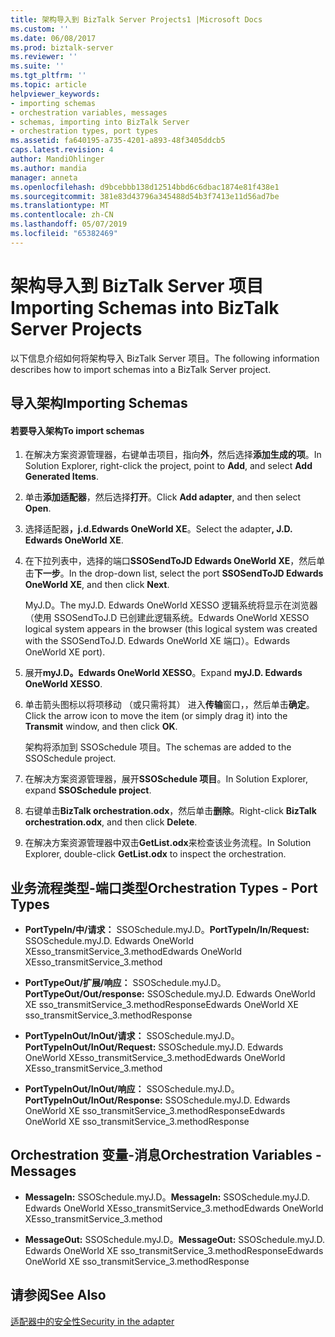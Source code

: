 ```yaml
---
title: 架构导入到 BizTalk Server Projects1 |Microsoft Docs
ms.custom: ''
ms.date: 06/08/2017
ms.prod: biztalk-server
ms.reviewer: ''
ms.suite: ''
ms.tgt_pltfrm: ''
ms.topic: article
helpviewer_keywords:
- importing schemas
- orchestration variables, messages
- schemas, importing into BizTalk Server
- orchestration types, port types
ms.assetid: fa640195-a735-4201-a893-48f3405ddcb5
caps.latest.revision: 4
author: MandiOhlinger
ms.author: mandia
manager: anneta
ms.openlocfilehash: d9bcebbb138d12514bbd6c6dbac1874e81f438e1
ms.sourcegitcommit: 381e83d43796a345488d54b3f7413e11d56ad7be
ms.translationtype: MT
ms.contentlocale: zh-CN
ms.lasthandoff: 05/07/2019
ms.locfileid: "65382469"
---
```

# <a name="importing-schemas-into-biztalk-server-projects"></a><span data-ttu-id="979fc-102">架构导入到 BizTalk Server 项目</span><span class="sxs-lookup"><span data-stu-id="979fc-102">Importing Schemas into BizTalk Server Projects</span></span>
<span data-ttu-id="979fc-103">以下信息介绍如何将架构导入 BizTalk Server 项目。</span><span class="sxs-lookup"><span data-stu-id="979fc-103">The following information describes how to import schemas into a BizTalk Server project.</span></span>  
  
## <a name="importing-schemas"></a><span data-ttu-id="979fc-104">导入架构</span><span class="sxs-lookup"><span data-stu-id="979fc-104">Importing Schemas</span></span>  
  
#### <a name="to-import-schemas"></a><span data-ttu-id="979fc-105">若要导入架构</span><span class="sxs-lookup"><span data-stu-id="979fc-105">To import schemas</span></span>  
  
1. <span data-ttu-id="979fc-106">在解决方案资源管理器，右键单击项目，指向**外**，然后选择**添加生成的项**。</span><span class="sxs-lookup"><span data-stu-id="979fc-106">In Solution Explorer, right-click the project, point to **Add**, and select **Add Generated Items**.</span></span>  
  
2. <span data-ttu-id="979fc-107">单击**添加适配器**，然后选择**打开**。</span><span class="sxs-lookup"><span data-stu-id="979fc-107">Click **Add adapter**, and then select **Open**.</span></span>  
  
3. <span data-ttu-id="979fc-108">选择适配器<strong>，j.d.Edwards OneWorld XE</strong>。</span><span class="sxs-lookup"><span data-stu-id="979fc-108">Select the adapter<strong>, J.D. Edwards OneWorld XE</strong>.</span></span>  
  
4. <span data-ttu-id="979fc-109">在下拉列表中，选择的端口**SSOSendToJD Edwards OneWorld XE**，然后单击**下一步**。</span><span class="sxs-lookup"><span data-stu-id="979fc-109">In the drop-down list, select the port **SSOSendToJD Edwards OneWorld XE**, and then click **Next**.</span></span>  
  
    <span data-ttu-id="979fc-110">MyJ.D。</span><span class="sxs-lookup"><span data-stu-id="979fc-110">The myJ.D.</span></span> <span data-ttu-id="979fc-111">Edwards OneWorld XESSO 逻辑系统将显示在浏览器 （使用 SSOSendToJ.D 已创建此逻辑系统。</span><span class="sxs-lookup"><span data-stu-id="979fc-111">Edwards OneWorld XESSO logical system appears in the browser (this logical system was created with the SSOSendToJ.D.</span></span> <span data-ttu-id="979fc-112">Edwards OneWorld XE 端口）。</span><span class="sxs-lookup"><span data-stu-id="979fc-112">Edwards OneWorld XE port).</span></span>  
  
5. <span data-ttu-id="979fc-113">展开**myJ.D。Edwards OneWorld XESSO**。</span><span class="sxs-lookup"><span data-stu-id="979fc-113">Expand **myJ.D. Edwards OneWorld XESSO**.</span></span>  
  
6. <span data-ttu-id="979fc-114">单击箭头图标以将项移动 （或只需将其） 进入**传输**窗口，，然后单击**确定**。</span><span class="sxs-lookup"><span data-stu-id="979fc-114">Click the arrow icon to move the item (or simply drag it) into the **Transmit** window, and then click **OK**.</span></span>  
  
    <span data-ttu-id="979fc-115">架构将添加到 SSOSchedule 项目。</span><span class="sxs-lookup"><span data-stu-id="979fc-115">The schemas are added to the SSOSchedule project.</span></span>  
  
7. <span data-ttu-id="979fc-116">在解决方案资源管理器，展开**SSOSchedule 项目**。</span><span class="sxs-lookup"><span data-stu-id="979fc-116">In Solution Explorer, expand **SSOSchedule project**.</span></span>  
  
8. <span data-ttu-id="979fc-117">右键单击**BizTalk orchestration.odx**，然后单击**删除**。</span><span class="sxs-lookup"><span data-stu-id="979fc-117">Right-click **BizTalk orchestration.odx**, and then click **Delete**.</span></span>  
  
9. <span data-ttu-id="979fc-118">在解决方案资源管理器中双击**GetList.odx**来检查该业务流程。</span><span class="sxs-lookup"><span data-stu-id="979fc-118">In Solution Explorer, double-click **GetList.odx** to inspect the orchestration.</span></span>  
  
## <a name="orchestration-types---port-types"></a><span data-ttu-id="979fc-119">业务流程类型-端口类型</span><span class="sxs-lookup"><span data-stu-id="979fc-119">Orchestration Types - Port Types</span></span>  
  
-   <span data-ttu-id="979fc-120">**PortTypeIn/中/请求：** SSOSchedule.myJ.D。</span><span class="sxs-lookup"><span data-stu-id="979fc-120">**PortTypeIn/In/Request:** SSOSchedule.myJ.D.</span></span> <span data-ttu-id="979fc-121">Edwards OneWorld XEsso_transmitService_3.method</span><span class="sxs-lookup"><span data-stu-id="979fc-121">Edwards OneWorld XEsso_transmitService_3.method</span></span>  
  
-   <span data-ttu-id="979fc-122">**PortTypeOut/扩展/响应：** SSOSchedule.myJ.D。</span><span class="sxs-lookup"><span data-stu-id="979fc-122">**PortTypeOut/Out/response:** SSOSchedule.myJ.D.</span></span> <span data-ttu-id="979fc-123">Edwards OneWorld XE sso_transmitService_3.methodResponse</span><span class="sxs-lookup"><span data-stu-id="979fc-123">Edwards OneWorld XE sso_transmitService_3.methodResponse</span></span>  
  
-   <span data-ttu-id="979fc-124">**PortTypeInOut/InOut/请求：** SSOSchedule.myJ.D。</span><span class="sxs-lookup"><span data-stu-id="979fc-124">**PortTypeInOut/InOut/Request:** SSOSchedule.myJ.D.</span></span> <span data-ttu-id="979fc-125">Edwards OneWorld XEsso_transmitService_3.method</span><span class="sxs-lookup"><span data-stu-id="979fc-125">Edwards OneWorld XEsso_transmitService_3.method</span></span>  
  
-   <span data-ttu-id="979fc-126">**PortTypeInOut/InOut/响应：** SSOSchedule.myJ.D。</span><span class="sxs-lookup"><span data-stu-id="979fc-126">**PortTypeInOut/InOut/Response:** SSOSchedule.myJ.D.</span></span> <span data-ttu-id="979fc-127">Edwards OneWorld XE sso_transmitService_3.methodResponse</span><span class="sxs-lookup"><span data-stu-id="979fc-127">Edwards OneWorld XE sso_transmitService_3.methodResponse</span></span>  
  
## <a name="orchestration-variables---messages"></a><span data-ttu-id="979fc-128">Orchestration 变量-消息</span><span class="sxs-lookup"><span data-stu-id="979fc-128">Orchestration Variables - Messages</span></span>  
  
-   <span data-ttu-id="979fc-129">**MessageIn:** SSOSchedule.myJ.D。</span><span class="sxs-lookup"><span data-stu-id="979fc-129">**MessageIn:** SSOSchedule.myJ.D.</span></span> <span data-ttu-id="979fc-130">Edwards OneWorld XEsso_transmitService_3.method</span><span class="sxs-lookup"><span data-stu-id="979fc-130">Edwards OneWorld XEsso_transmitService_3.method</span></span>  
  
-   <span data-ttu-id="979fc-131">**MessageOut:** SSOSchedule.myJ.D。</span><span class="sxs-lookup"><span data-stu-id="979fc-131">**MessageOut:** SSOSchedule.myJ.D.</span></span> <span data-ttu-id="979fc-132">Edwards OneWorld XE sso_transmitService_3.methodResponse</span><span class="sxs-lookup"><span data-stu-id="979fc-132">Edwards OneWorld XE sso_transmitService_3.methodResponse</span></span>  
  
## <a name="see-also"></a><span data-ttu-id="979fc-133">请参阅</span><span class="sxs-lookup"><span data-stu-id="979fc-133">See Also</span></span>  
 [<span data-ttu-id="979fc-134">适配器中的安全性</span><span class="sxs-lookup"><span data-stu-id="979fc-134">Security in the adapter</span></span>](../core/security-in-biztalk-adapter-for-jd-edwards-oneworld.md)